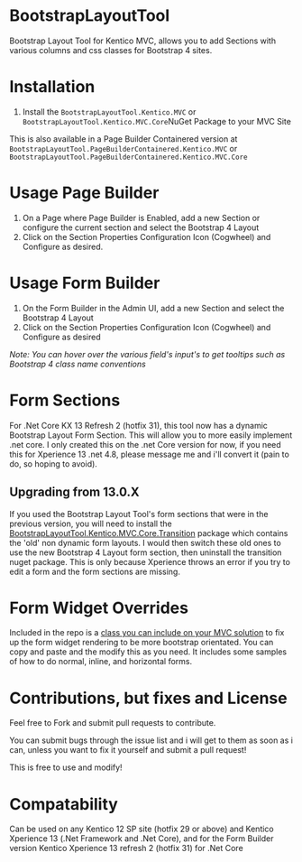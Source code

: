
# BootstrapLayoutTool
Bootstrap Layout Tool for Kentico MVC, allows you to add Sections with various columns and css classes for Bootstrap 4 sites.

# Installation
1. Install the `BootstrapLayoutTool.Kentico.MVC` or `BootstrapLayoutTool.Kentico.MVC.Core`NuGet Package to your MVC Site

This is also available in a Page Builder Containered version at `BootstrapLayoutTool.PageBuilderContainered.Kentico.MVC` or `BootstrapLayoutTool.PageBuilderContainered.Kentico.MVC.Core`

# Usage Page Builder
1. On a Page where Page Builder is Enabled, add a new Section or configure the current section and select the Bootstrap 4 Layout
1. Click on the Section Properties Configuration Icon (Cogwheel) and Configure as desired.

# Usage Form Builder
1. On the Form Builder in the Admin UI, add a new Section and select the Bootstrap 4 Layout
1. Click on the Section Properties Configuration Icon (Cogwheel) and Configure as desired

*Note: You can hover over the various field's input's to get tooltips such as Bootstrap 4 class name conventions*

# Form Sections
For .Net Core KX 13 Refresh 2 (hotfix 31), this tool now has a dynamic Bootstrap Layout Form Section.  This will allow you to more easily implement .net core.  I only created this on the .net Core version for now, if you need this for Xperience 13 .net 4.8, please message me and i'll convert it (pain to do, so hoping to avoid).

## Upgrading from 13.0.X
If you used the Bootstrap Layout Tool's form sections that were in the previous version, you will need to install the [BootstrapLayoutTool.Kentico.MVC.Core.Transition](https://www.nuget.org/packages/BootstrapLayoutTool.Kentico.MVC.Core.Transition/) package which contains the 'old' non dynamic form layouts. I would then switch these old ones to use the new Bootstrap 4 Layout form section, then uninstall the transition nuget package.  This is only because Xperience throws an error if you try to edit a form and the form sections are missing.

# Form Widget Overrides
Included in the repo is a [class you can include on your MVC solution](https://github.com/KenticoDevTrev/BootstrapLayoutTool/blob/master/Bootstrap-FormWidget-Customization.cs) to fix up the form widget rendering to be more bootstrap orientated.  You can copy and paste and the modify this as you need.  It includes some samples of how to do normal, inline, and horizontal forms.

# Contributions, but fixes and License
Feel free to Fork and submit pull requests to contribute.

You can submit bugs through the issue list and i will get to them as soon as i can, unless you want to fix it yourself and submit a pull request!

This is free to use and modify!

# Compatability
Can be used on any Kentico 12 SP site (hotfix 29 or above) and Kentico Xperience 13 (.Net Framework and .Net Core), and for the Form Builder version Kentico Xperience 13 refresh 2 (hotfix 31) for .Net Core
